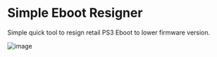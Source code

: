 # Simple Eboot Resigner

Simple quick tool to resign retail PS3 Eboot to lower firmware version.

![image](https://user-images.githubusercontent.com/36906814/65003100-75844500-d929-11e9-890c-9f90a1379bfa.png)
